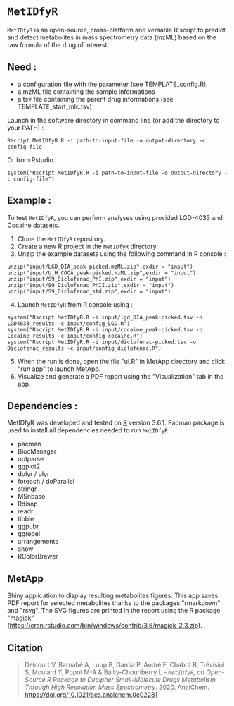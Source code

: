 # `MetIDfyR`
`MetIDfyR` is an open-source, cross-platform and versatile R script to predict and detect metabolites in mass spectrometry data (mzML) based on the raw formula of the drug of interest.

## Need : 
- a configuration file with the parameter (see TEMPLATE_config.R). 
- a mzML file containing the sample informations
- a tsv file containing the parent drug informations (see TEMPLATE_start_mlc.tsv)

Launch in the software directory in command line (or add the directory to your PATH) :
```
Rscript MetIDfyR.R -i path-to-input-file -o output-directory -c config-file
```
Or from Rstudio :
```
system("Rscript MetIDfyR.R -i path-to-input-file -o output-directory -c config-file")
```

## Example :
To test `MetIDfyR`, you can perform analyses using provided LGD-4033 and Cocaine datasets. 

1. Clone the `MetIDfyR` repository.
2. Create a new R project in the `MetIDfyR` directory.
3. Unzip the example datasets using the following command in R console :
```
unzip("input/LGD_DIA_peak-picked.mzML.zip",exdir = "input")
unzip("input/U_H_COCA_peak-picked.mzML.zip",exdir = "input")
unzip("input/S9_Diclofenac_PhI.zip",exdir = "input")
unzip("input/S9_Diclofenac_PhII.zip",exdir = "input")
unzip("input/S9_Diclofenac_std.zip",exdir = "input")
```
4. Launch `MetIDfyR` from R console using :
```
system("Rscript MetIDfyR.R -i input/lgd_DIA_peak-picked.tsv -o LGD4033_results -c input/config_LGD.R")
system("Rscript MetIDfyR.R -i input/cocaine_peak-picked.tsv -o Cocaine_results -c input/config_cocaine.R")
system("Rscript MetIDfyR.R -i input/diclofenac-picked.tsv -o Diclofenac_results -c input/config_diclofenac.R")
```
5. When the run is done, open the file "ui.R" in MetApp directory and click "run app" to launch MetApp.
6. Visualize and generate a PDF report using the "Visualization" tab in the app.

## Dependencies : 
MetIDfyR was developed and tested on <a href="https://www.r-project.org/" title="More about R">R</a> version 3.6.1. 
Pacman package is used to install all dependencies needed to run `MetIDfyR`.
- pacman
- BiocManager
- optparse
- ggplot2
- dplyr / plyr
- foreach / doParallel
- stringr
- MSnbase
- Rdisop
- readr
- tibble
- ggpubr
- ggrepel
- arrangements
- snow
- RColorBrewer

## MetApp
Shiny application to display resulting metabolites figures.
This app saves PDF report for selected metabolites thanks to the packages "rmarkdown" and "rsvg". 
The SVG figures are printed in the report using the R package "magick" (https://cran.rstudio.com/bin/windows/contrib/3.6/magick_2.3.zip). 

## Citation
>Delcourt V, Barnabé A, Loup B, Garcia P, André F, Chabot B, Trévisiol S, Moulard Y, Popot M-A & Bailly-Chouriberry L -
> *`MetIDfyR`, an Open-Source R Package to Decipher Small-Molecule Drugs Metabolism Through High Resolution Mass Spectrometry*. 2020. AnalChem. https://doi.org/10.1021/acs.analchem.0c02281
